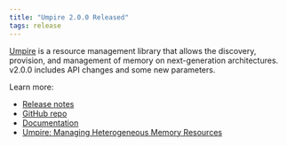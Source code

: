 ```yaml
---
title: "Umpire 2.0.0 Released"
tags: release
---
```


[Umpire](https://github.com/LLNL/Umpire) is a resource management library that allows the discovery, provision, and management of memory on next-generation architectures. v2.0.0 includes API changes and some new parameters.

Learn more:
- [Release notes](https://github.com/LLNL/Umpire/releases/tag/v0.2.0)
- [GitHub repo](https://github.com/LLNL/Umpire)
- [Documentation](https://umpire.readthedocs.io/en/latest/)
- [Umpire: Managing Heterogeneous Memory Resources](https://computing.llnl.gov/projects/umpire)
